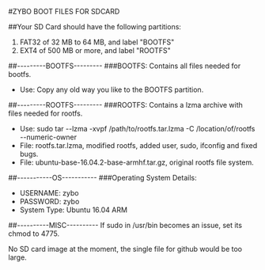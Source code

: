 #ZYBO BOOT FILES FOR SDCARD

##Your SD Card should have the following partitions:

1. FAT32 of 32 MB to 64 MB, and label "BOOTFS"
2. EXT4 of 500 MB or more, and label "ROOTFS"

##---------BOOTFS---------
###BOOTFS: Contains all files needed for bootfs.
* Use: Copy any old way you like to the BOOTFS partition.

##---------ROOTFS---------
###ROOTFS: Contains a lzma archive with files needed for rootfs.
* Use: sudo tar --lzma -xvpf /path/to/rootfs.tar.lzma -C /location/of/rootfs --numeric-owner
* File: rootfs.tar.lzma, modified rootfs, added user, sudo, ifconfig and fixed bugs.
* File: ubuntu-base-16.04.2-base-armhf.tar.gz, original rootfs file system.

##-----------OS-----------
###Operating System Details:
* USERNAME: zybo
* PASSWORD: zybo
* System Type: Ubuntu 16.04 ARM

##----------MISC----------
If sudo in /usr/bin becomes an issue, set its chmod to 4775.

No SD card image at the moment, the single file for github would
be too large.